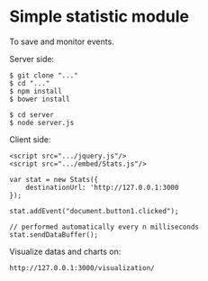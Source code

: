 # Simple statistic module

To save and monitor events.

Server side:

    $ git clone "..."
    $ cd "..."
    $ npm install
    $ bower install
    
    $ cd server
    $ node server.js
    
    
Client side:
    
    <script src=".../jquery.js"/>
    <script src=".../embed/Stats.js"/>
    
    var stat = new Stats({
        destinationUrl: 'http://127.0.0.1:3000
    });
    
    stat.addEvent("document.button1.clicked");
    
    // performed automatically every n milliseconds
    stat.sendDataBuffer();
    
Visualize datas and charts on:

    http://127.0.0.1:3000/visualization/
         
        